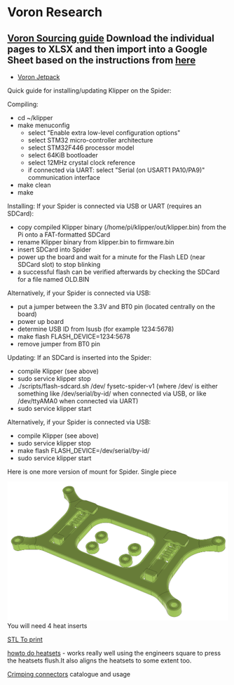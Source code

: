 # Voron Research

[Voron Sourcing guide](https://vorondesign.com/sourcing_guide)
Download the individual pages to XLSX and then import into a Google Sheet based on the instructions from [here](https://tanaikech.github.io/2020/04/27/workaround-for-retrieving-direct-links-of-all-sheets-from-url-of-2pacx-of-web-published-google-spreadsheet/)
- 
- [Voron Jetpack](https://docs.google.com/spreadsheets/d/e/2PACX-1vS_jv9UtoSkgQoYD47VE9wIpTnjsEbzAREPG8895b6UL0v99OIfVEJQ4BHl2w_Rn6V0YUe1ldfPjone/pub?gid=987152919&output=xlsx)

Quick guide for installing/updating Klipper on the Spider:

Compiling:
- cd ~/klipper
- make menuconfig
  - select "Enable extra low-level configuration options"
  - select STM32 micro-controller architecture
  - select STM32F446 processor model
  - select 64KiB bootloader
  - select 12MHz crystal clock reference
  - if connected via UART: select "Serial (on USART1 PA10/PA9)" communication interface
- make clean
- make

Installing:
If your Spider is connected via USB or UART (requires an SDCard):
- copy compiled Klipper binary (/home/pi/klipper/out/klipper.bin) from the Pi onto a FAT-formatted SDCard
- rename Klipper binary from klipper.bin to firmware.bin
- insert SDCard into Spider
- power up the board and wait for a minute for the Flash LED (near SDCard slot) to stop blinking
- a successful flash can be verified afterwards by checking the SDCard for a file named OLD.BIN

Alternatively, if your Spider is connected via USB:
- put a jumper between the 3.3V and BT0 pin (located centrally on the board)
- power up board
- determine USB ID from lsusb (for example 1234:5678)
- make flash FLASH_DEVICE=1234:5678
- remove jumper from BT0 pin

Updating:
If an SDCard is inserted into the Spider:
- compile Klipper (see above)
- sudo service klipper stop
- ./scripts/flash-sdcard.sh /dev/<serial-device> fysetc-spider-v1 (where /dev/<serial-device> is either something like /dev/serial/by-id/<spider-serial-port> when connected via USB, or like /dev/ttyAMA0 when connected via UART)
- sudo service klipper start

Alternatively, if your Spider is connected via USB:
- compile Klipper (see above)
- sudo service klipper stop
- make flash FLASH_DEVICE=/dev/serial/by-id/<spider-serial-port>
- sudo service klipper start


Here is one more version of mount for Spider. Single piece 

![Rendered image of the mount](spider-din-mount-render.png)
You will need 4 heat inserts

[STL To print](Spider_Mount_DIN-Rail_slim.stl)

[howto do heatsets](https://hackaday.com/2019/02/28/threading-3d-printed-parts-how-to-use-heat-set-inserts/) - works really well using the engineers square to press the heatsets flush.It also aligns the heatsets to some extent too.

[Crimping connectors](http://www.mattmillman.com/info/crimpconnectors/) catalogue and usage
